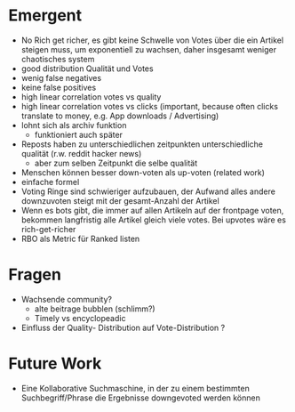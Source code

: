 # Emergent
- No Rich get richer, es gibt keine Schwelle von Votes über die ein Artikel steigen muss, um exponentiell zu wachsen, daher insgesamt weniger chaotisches system
- good distribution Qualität und Votes
- wenig false negatives
- keine false positives
- high linear correlation votes vs quality
- high linear correlation votes vs clicks (important, because often clicks translate to money, e.g. App downloads / Advertising)
- lohnt sich als archiv funktion
  - funktioniert auch später
- Reposts haben zu unterschiedlichen zeitpunkten unterschiedliche qualität (r.w. reddit hacker news)
  - aber zum selben Zeitpunkt die selbe qualität
- Menschen können besser down-voten als up-voten (related work)
- einfache formel
- Voting Ringe sind schwieriger aufzubauen, der Aufwand alles andere downzuvoten steigt mit der gesamt-Anzahl der Artikel
- Wenn es bots gibt, die immer auf allen Artikeln auf der frontpage voten, bekommen langfristig alle Artikel gleich viele votes. Bei upvotes wäre es rich-get-richer
- RBO als Metric für Ranked listen


# Fragen
- Wachsende community?
  - alte beitrage bubblen (schlimm?)
  - Timely vs encyclopeadic
- Einfluss der Quality- Distribution auf Vote-Distribution ?

# Future Work
- Eine Kollaborative Suchmaschine, in der zu einem bestimmten Suchbegriff/Phrase die Ergebnisse downgevoted werden können
